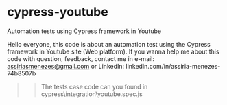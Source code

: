 # cypress-youtube
Automation tests using Cypress framework in Youtube

Hello everyone, this code is about an automation test using the Cypress framework in Youtube site (Web platform).
If you wanna help me about this code with question, feedback, contact me in e-mail: assiriasmenezes@gmail.com or LinkedIn: linkedin.com/in/assíria-menezes-74b8507b

>> The tests case code can you found in cypress\integration\youtube.spec.js 
